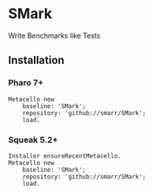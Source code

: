 # SMark
Write Benchmarks like Tests

## Installation
### Pharo 7+
```smalltalk
Metacello new
    baseline: 'SMark';
    repository: 'github://smarr/SMark';
    load.
```
### Squeak 5.2+
```smalltalk
Installer ensureRecentMetacello.
Metacello new
    baseline: 'SMark';
    repository: 'github://smarr/SMark';
    load.
```
